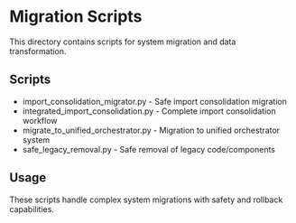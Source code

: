 ﻿# Migration Scripts

This directory contains scripts for system migration and data transformation.

## Scripts

- import_consolidation_migrator.py - Safe import consolidation migration
- integrated_import_consolidation.py - Complete import consolidation workflow
- migrate_to_unified_orchestrator.py - Migration to unified orchestrator system
- safe_legacy_removal.py - Safe removal of legacy code/components

## Usage

These scripts handle complex system migrations with safety and rollback capabilities.
